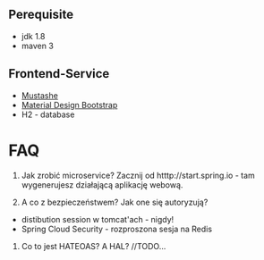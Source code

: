 ## Perequisite
* jdk 1.8
* maven 3

## Frontend-Service
* [Mustashe](https://github.com/mjeanroy/springmvc-mustache)
* [Material Design Bootstrap](http://mdbootstrap.com)
* H2 - database

# FAQ
1. Jak zrobić microservice?
Zacznij od htttp://start.spring.io - tam wygenerujesz działającą aplikację webową.

1. A co z bezpieczeństwem? Jak one się autoryzują?
* distibution session w tomcat'ach - nigdy!
* Spring Cloud Security - rozproszona sesja na Redis

1. Co to jest HATEOAS? A HAL?
//TODO...
